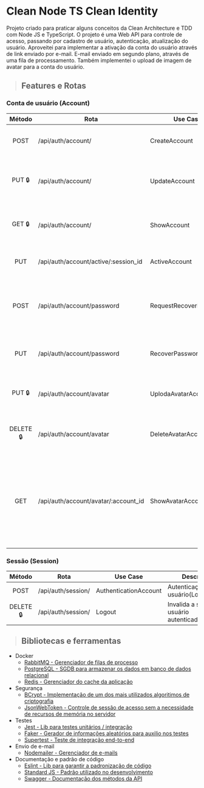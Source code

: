 # **Clean Node TS Clean Identity**

Projeto criado para praticar alguns conceitos da Clean Architecture e TDD com Node JS e TypeScript.
O projeto é uma Web API para controle de acesso, passando por cadastro de usuário, autenticação, atualização do usuário.
Aproveitei para implementar a ativação da conta do usuário através de link enviado por e-mail. E-mail enviado em segundo plano, através de uma fila de processamento. Também implementei o upload de imagem de avatar para a conta do usuário.

> ## Features e Rotas
### Conta de usuário (Account)
|Método|Rota|Use Case|Descrição|
|:---:|---|---|---|
|POST|/api/auth/account/|CreateAccount|Criação de uma nova conta de usuário|
|PUT :lock:|/api/auth/account/|UpdateAccount|Atualização das informações da conta do usuário autenticado|
|GET :lock:|/api/auth/account/|ShowAccount|Retorna as informações da conta do usuário autenticado|
|PUT|/api/auth/account/active/:session_id|ActiveAccount|Ativa a conta do usuário da sessão recebida|
|POST|/api/auth/account/password|RequestRecoverPassword|Solicita a recuperação de senha (As instruções são enviadas para o e-mail informado)|
|PUT|/api/auth/account/password|RecoverPassword|Altera a senha da conta da sessão informada|
|PUT :lock:|/api/auth/account/avatar|UplodaAvatarAccount|Atualiza a imagem de avatar do usuário logado|
|DELETE :lock:|/api/auth/account/avatar|DeleteAvatarAccount|Exclui a imagem de avatar do usuário logado|
|GET|/api/auth/account/avatar/:account_id|ShowAvatarAccount|Exibe a imagem de avatar do usuário informado(Se o usuário não tiver um avatar definido, será exibido um avatar padrão)|

### Sessão (Session)
|Método|Rota|Use Case|Descrição|
|:---:|---|---|---|
|POST|/api/auth/session/|AuthenticationAccount|Autenticação do usuário(Login)|
|DELETE :lock:|/api/auth/session/|Logout|Invalida a sessão do usuário autenticado(Logout)|

> ## Bibliotecas e ferramentas

* Docker
  * [RabbitMQ - Gerenciador de filas de processo](https://www.rabbitmq.com/)
  * [PostgreSQL - SGDB para armazenar os dados em banco de dados relacional](https://www.postgresql.org/)
  * [Redis - Gerenciador do cache da aplicação](https://redis.io/)
* Segurança
  * [BCrypt - Implementação de um dos mais utilizados algoritimos de criptografia](https://www.npmjs.com/package/bcrypt)
  * [JsonWebToken - Controle de sessão de acesso sem a necessidade de recursos de memória no servidor](https://www.npmjs.com/package/jsonwebtoken)
* Testes
  * [Jest - Lib para testes unitários / integração](https://jestjs.io/)
  * [Faker - Gerador de informações aleatórios para auxilio nos testes](https://www.npmjs.com/package/faker)
  * [Supertest - Teste de integração end-to-end](https://www.npmjs.com/package/supertest)
* Envio de e-mail
  * [Nodemailer - Gerenciador de e-mails](https://nodemailer.com/about/)
* Documentação e padrão de código
  * [Eslint - Lib para garantir a padronização de código](https://www.npmjs.com/package/eslint)
  * [Standard JS - Padrão utilizado no desenvolvimento](https://standardjs.com/)
  * [Swagger - Documentação dos métodos da API](https://swagger.io/)